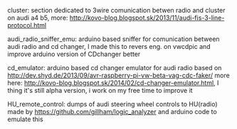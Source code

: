 cluster: section dedicated to 3wire comunication betwen radio and cluster on audi a4 b5, more: http://kovo-blog.blogspot.sk/2013/11/audi-fis-3-line-protocol.html

audi_radio_sniffer_emu: arduino based sniffer for comunication between audi radio and cd changer, I made this to revers eng. on vwcdpic and improve arduino version of CDchanger better

cd_emulator: arduino based cd changer emulator for audi radio based on http://dev.shyd.de/2013/09/avr-raspberry-pi-vw-beta-vag-cdc-faker/ more here: http://kovo-blog.blogspot.sk/2014/02/cd-changer-emulator.html, I thing it's still alpha version, i work on my free time to improve it

HU_remote_control: dumps of audi steering wheel controls to HU(radio) made by https://github.com/gillham/logic_analyzer
and arduino code to emulate this
